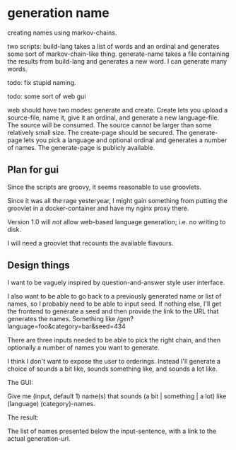 # generation name
creating names using markov-chains.

two scripts: build-lang takes a list of words and an ordinal and generates some sort of markov-chain-like thing. generate-name takes a file containing the results from build-lang and generates a new word. I can generate many words.

todo: fix stupid naming.

todo: some sort of web gui

web should have two modes: generate and create. Create lets you upload a source-file, name it, give it an ordinal, and generate a new language-file. The source will be consumed. The source cannot be larger than some relatively small size. The create-page should be secured. The generate-page lets you pick a language and optional ordinal and generates a number of names. The generate-page is publicly available.

## Plan for gui

Since the scripts are groovy, it seems reasonable to use groovlets.

Since it was all the rage yesteryear, I might gain something from putting the groovlet in a docker-container and have my nginx proxy there.

Version 1.0 will _not_ allow web-based language generation; i.e. no writing to disk.

I will need a groovlet that recounts the available flavours.

## Design things

I want to be vaguely inspired by question-and-answer style user interface.

I also want to be able to go back to a previously generated name or list of names, so I probably need to be able to input seed. If nothing else, I'll get the frontend to generate a seed and then provide the link to the URL that generates the names. Something like /gen?language=foo&category=bar&seed=434 

There are three inputs needed to be able to pick the right chain, and then optionally a number of names you want to generate.

I think I don't want to expose the user to orderings. Instead I'll generate a choice of sounds a bit like, sounds something like, and sounds a lot like.

The GUI:

Give me (input, default 1) name(s) that sounds (a bit | something | a lot) like (language) (category)-names.

The result:

The list of names presented below the input-sentence, with a link to the actual generation-url.